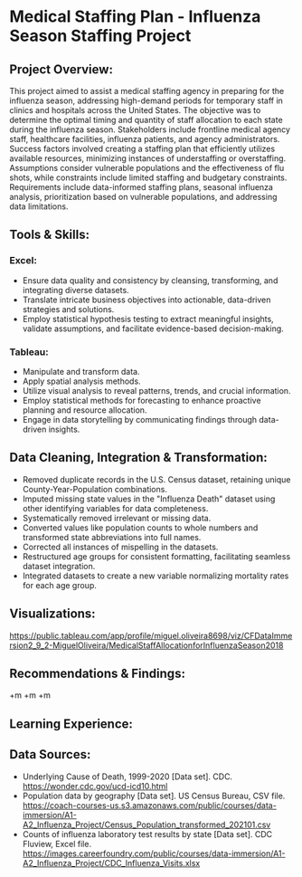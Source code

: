 # Medical Staffing Plan - Influenza Season Staffing Project

## Project Overview:
This project aimed to assist a medical staffing agency in preparing for the influenza season, addressing high-demand periods for temporary staff in clinics and hospitals across the United States. The objective was to determine the optimal timing and quantity of staff allocation to each state during the influenza season. Stakeholders include frontline medical agency staff, healthcare facilities, influenza patients, and agency administrators. Success factors involved creating a staffing plan that efficiently utilizes available resources, minimizing instances of understaffing or overstaffing. Assumptions consider vulnerable populations and the effectiveness of flu shots, while constraints include limited staffing and budgetary constraints. Requirements include data-informed staffing plans, seasonal influenza analysis, prioritization based on vulnerable populations, and addressing data limitations.

## Tools & Skills:

### Excel:
+ Ensure data quality and consistency by cleansing, transforming, and integrating diverse datasets.
+ Translate intricate business objectives into actionable, data-driven strategies and solutions.
+ Employ statistical hypothesis testing to extract meaningful insights, validate assumptions, and facilitate evidence-based decision-making.

### Tableau:
+ Manipulate and transform data.
+ Apply spatial analysis methods.
+ Utilize visual analysis to reveal patterns, trends, and crucial information.
+ Employ statistical methods for forecasting to enhance proactive planning and resource allocation.
+ Engage in data storytelling by communicating findings through data-driven insights.

## Data Cleaning, Integration & Transformation:
+ Removed duplicate records in the U.S. Census dataset, retaining unique County-Year-Population combinations.
+ Imputed missing state values in the "Influenza Death" dataset using other identifying variables for data completeness.
+ Systematically removed irrelevant or missing data.
+ Converted values like population counts to whole numbers and transformed state abbreviations into full names.
+ Corrected all instances of mispelling in the datasets.
+ Restructured age groups for consistent formatting, facilitating seamless dataset integration.
+ Integrated datasets to create a new variable normalizing mortality rates for each age group.

## Visualizations:
https://public.tableau.com/app/profile/miguel.oliveira8698/viz/CFDataImmersion2_9_2-MiguelOliveira/MedicalStaffAllocationforInfluenzaSeason2018

## Recommendations & Findings:
+m
+m
+m

## Learning Experience:


## Data Sources:
+ Underlying Cause of Death, 1999-2020 [Data set]. CDC. https://wonder.cdc.gov/ucd-icd10.html
+ Population data by geography [Data set]. US Census Bureau, CSV file. https://coach-courses-us.s3.amazonaws.com/public/courses/data-immersion/A1-A2_Influenza_Project/Census_Population_transformed_202101.csv
+ Counts of influenza laboratory test results by state [Data set]. CDC Fluview, Excel file. https://images.careerfoundry.com/public/courses/data-immersion/A1-A2_Influenza_Project/CDC_Influenza_Visits.xlsx
